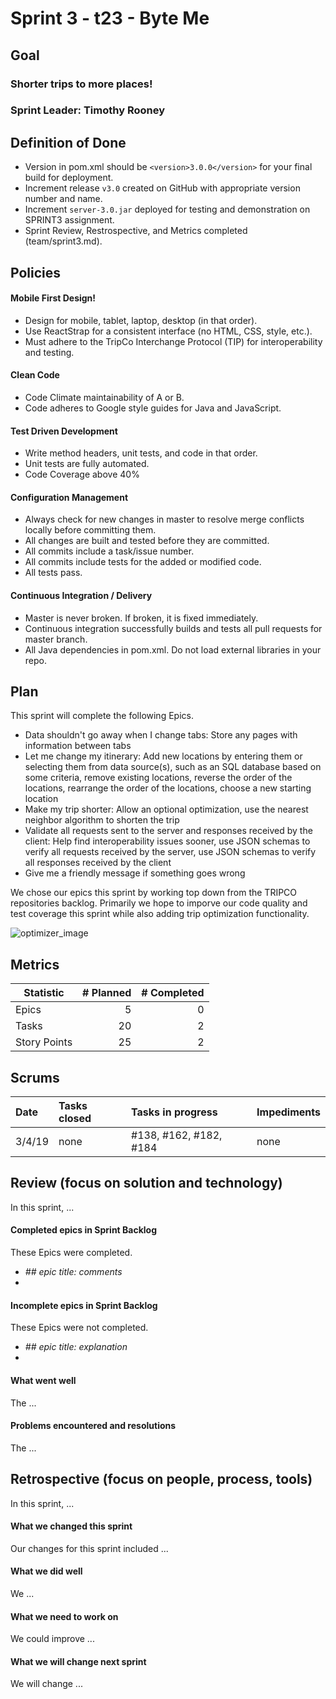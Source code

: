 # Sprint 3 - t23 - Byte Me

## Goal

### Shorter trips to more places!
### Sprint Leader: Timothy Rooney

## Definition of Done

* Version in pom.xml should be `<version>3.0.0</version>` for your final build for deployment.
* Increment release `v3.0` created on GitHub with appropriate version number and name.
* Increment `server-3.0.jar` deployed for testing and demonstration on SPRINT3 assignment.
* Sprint Review, Restrospective, and Metrics completed (team/sprint3.md).


## Policies

#### Mobile First Design!
* Design for mobile, tablet, laptop, desktop (in that order).
* Use ReactStrap for a consistent interface (no HTML, CSS, style, etc.).
* Must adhere to the TripCo Interchange Protocol (TIP) for interoperability and testing.
#### Clean Code
* Code Climate maintainability of A or B.
* Code adheres to Google style guides for Java and JavaScript.
#### Test Driven Development
* Write method headers, unit tests, and code in that order.
* Unit tests are fully automated.
* Code Coverage above 40%
#### Configuration Management
* Always check for new changes in master to resolve merge conflicts locally before committing them.
* All changes are built and tested before they are committed.
* All commits include a task/issue number.
* All commits include tests for the added or modified code.
* All tests pass.
#### Continuous Integration / Delivery 
* Master is never broken.  If broken, it is fixed immediately.
* Continuous integration successfully builds and tests all pull requests for master branch.
* All Java dependencies in pom.xml.  Do not load external libraries in your repo. 


## Plan

This sprint will complete the following Epics.

* Data shouldn't go away when I change tabs: Store any pages with information between tabs
* Let me change my itinerary: Add new locations by entering them or selecting them from data source(s), such as an SQL database based on some criteria, remove existing locations, reverse the order of the locations, rearrange the order of the locations, choose a new starting location
* Make my trip shorter: Allow an optional optimization, use the nearest neighbor algorithm to shorten the trip
* Validate all requests sent to the server and responses received by the client: Help find interoperability issues sooner, use JSON schemas to verify all requests received by the server, use JSON schemas to verify all responses received by the client
* Give me a friendly message if something goes wrong


We chose our epics this sprint by working top down from the TRIPCO repositories backlog. Primarily we hope to imporve our code quality and test coverage this sprint while also adding trip optimization functionality.

![optimizer_image](https://github.com/csucs314s19/t23/blob/master/team/images/optimization_diagram.png)

## Metrics

| Statistic | # Planned | # Completed |
| --- | ---: | ---: |
| Epics | 5 | 0 |
| Tasks |  20   | 2 | 
| Story Points |  25  | 2 | 


## Scrums

| Date | Tasks closed  | Tasks in progress | Impediments |
| :--- | :--- | :--- | :--- |
| 3/4/19 | none | #138, #162, #182, #184 | none | 


## Review (focus on solution and technology)

In this sprint, ...

#### Completed epics in Sprint Backlog 

These Epics were completed.

* *## epic title: comments*
* 

#### Incomplete epics in Sprint Backlog 

These Epics were not completed.

* *## epic title: explanation*
*

#### What went well

The ...


#### Problems encountered and resolutions

The ...


## Retrospective (focus on people, process, tools)

In this sprint, ...

#### What we changed this sprint

Our changes for this sprint included ...

#### What we did well

We ...

#### What we need to work on

We could improve ...

#### What we will change next sprint 

We will change ...
